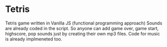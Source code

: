 # Tetris
Tetris game written in Vanilla JS (functional programming approach)
Sounds are already coded in the script. So anyone can add game over, game start, highscore, pop sounds just by creating their own mp3 files. Code for music is already implmeneted too.
